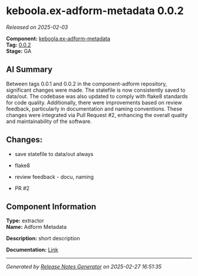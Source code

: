 # keboola.ex-adform-metadata 0.0.2

_Released on 2025-02-03_

**Component:** [keboola.ex-adform-metadata](https://github.com/keboola/component-adform)  
**Tag:** [0.0.2](https://github.com/keboola/component-adform/releases/tag/0.0.2)  
**Stage:** GA  


## AI Summary
Between tags 0.0.1 and 0.0.2 in the component-adform repository, significant changes were made. The statefile is now consistently saved to data/out. The codebase was also updated to comply with flake8 standards for code quality. Additionally, there were improvements based on review feedback, particularly in documentation and naming conventions. These changes were integrated via Pull Request #2, enhancing the overall quality and maintainability of the software.



## Changes:



- save statefile to data/out always 




- flake8 




- review feedback - docu, naming 




- PR #2 






## Component Information
**Type:** extractor  
**Name:** Adform Metadata  

**Description:** short description  


**Documentation:** [Link](https://github.com/keboola/component-adform/blob/master/README.md)  



---
_Generated by [Release Notes Generator](https://github.com/keboola/release-notes-generator) on 2025-02-27 16:51:35_ 